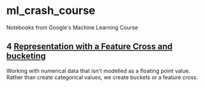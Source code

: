 # ml_crash_course
Notebooks from Google's Machine Learning Course

## 4 [Representation with a Feature Cross and bucketing](Representation_with_a_Feature_Cross_and_bucketing.ipynb)
Working with numerical data that isn't modelled as a floating point value. Rather than create categorical values, we create buckets or a feature cross.
